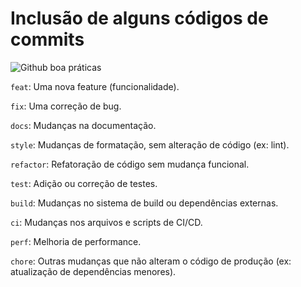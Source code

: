# Inclusão de alguns códigos de commits
<div>
  <img align:"center" src="https://mohamed-elrefaey-77102.medium.com/a-guide-to-git-and-github-for-effective-team-collaboration-9bc261aba545" alt="Github boa práticas" >
</div>


`feat`: Uma nova feature (funcionalidade).

`fix`: Uma correção de bug.

`docs`: Mudanças na documentação.

`style`: Mudanças de formatação, sem alteração de código (ex: lint).

`refactor`: Refatoração de código sem mudança funcional.

`test`: Adição ou correção de testes.

`build`: Mudanças no sistema de build ou dependências externas.

`ci`: Mudanças nos arquivos e scripts de CI/CD.

`perf`: Melhoria de performance.

`chore`: Outras mudanças que não alteram o código de produção (ex: atualização de dependências menores).
